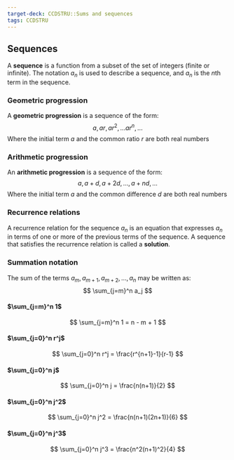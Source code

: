 ```yaml
---
target-deck: CCDSTRU::Sums and sequences
tags: CCDSTRU
---
```


## Sequences

A **sequence** is a function from a subset of the set of integers (finite or infinite).
The notation ${a_n}$ is used to describe a sequence, and $a_n$ is the $n$th term in the sequence.

### Geometric progression

A **geometric progression** is a sequence of the form:
$$
a, ar, ar^2, ... ar^n, ...
$$
Where the initial term $a$ and the common ratio $r$ are both real numbers

### Arithmetic progression

An **arithmetic progression** is a sequence of the form:
$$
a, a+d, a+2d, ..., a+nd, ...
$$
Where the initial term $a$ and the common difference $d$ are both real numbers

### Recurrence relations

A recurrence relation for the sequence ${a_n}$ is an equation that expresses $a_n$ in terms of one or more of the previous terms of the sequence.
A sequence that satisfies the recurrence relation is called a **solution**.

### Summation notation

The sum of the terms $a_m, a_{m+1}, a_{m+2}, ..., a_n$ may be written as:
$$
\sum_{j=m}^n a_j
$$

#### $\sum_{j=m}^n 1$

$$
\sum_{j=m}^n 1 = n - m + 1
$$

#### $\sum_{j=0}^n r^j$

$$
\sum_{j=0}^n r^j = \frac{r^{n+1}-1}{r-1}
$$

#### $\sum_{j=0}^n j$

$$
\sum_{j=0}^n j = \frac{n(n+1)}{2}
$$

#### $\sum_{j=0}^n j^2$

$$
\sum_{j=0}^n j^2 = \frac{n(n+1)(2n+1)}{6}
$$

#### $\sum_{j=0}^n j^3$

$$
\sum_{j=0}^n j^3 = \frac{n^2(n+1)^2}{4}
$$